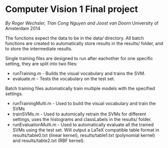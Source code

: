# Computer Vision 1 Final project
*By Roger Wechsler, Tran Cong Nguyen and Joost van Doorn*
University of Amsterdam 2014

The functions expect the data to be in the data/ directory. All batch functions are created to automatically store results in the results/ folder, and to store the intermediate results.

Single training files are designed to run after eachother for one specific setting, they are split into two files:
* runTraining.m - Builds the visual vocabulary and trains the SVM.
* evaluate.m - Tests the vocabulary on the test set.

Batch training files automatically train multiple models with the specified settings.
* runTrainingMulti.m - Used to build the visual vocabulary and train the SVMs
* trainSVMs.m - Used to automically retrain the SVMs for different settings, uses the histograms and classLabels in the results/ folder.
* runEvaluationMulti.m - Used to automatically evaluate all the trained SVMs using the test set. Will output a LaTeX compatible table format in results/table0.txt (linear kernel), results/table1.txt (polynomial kernel) and results/table2.txt (RBF kernel).

